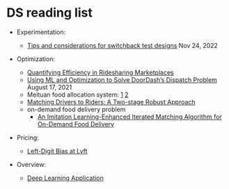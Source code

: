 # DS reading list

- Experimentation:

  - [Tips and considerations for switchback test designs](https://medium.com/bolt-labs/tips-and-considerations-for-switchback-test-designs-d1bd7c493024) Nov 24, 2022

- Optimization:

  - [Quantifying Efficiency in Ridesharing Marketplaces](https://eng.lyft.com/quantifying-efficiency-in-ridesharing-marketplaces-affd53043db2)
  - [Using ML and Optimization to Solve DoorDash’s Dispatch Problem](https://doordash.engineering/2021/08/17/using-ml-and-optimization-to-solve-doordashs-dispatch-problem/) August 17, 2021
  - Meituan food allocation system: [1](https://tech.meituan.com/2020/02/20/meituan-delivery-operations-research.html) [2](https://tech.meituan.com/2017/10/11/o2o-intelligent-distribution.html)
  - [Matching Drivers to Riders: A Two-stage Robust Approach](https://download.arxiv.org/pdf/2011.03624v2.pdf)
  - on-demand food delivery problem
    - [An Imitation Learning-Enhanced Iterated Matching Algorithm for On-Demand Food Delivery](https://ieeexplore.ieee.org/abstract/document/9750976)

- Pricing:
  - [Left-Digit Bias at Lyft](https://academic.oup.com/restud/advance-article-abstract/doi/10.1093/restud/rdad014/7045819?redirectedFrom=fulltext)  

- Overview:
  - [Deep Learning Application](https://d2l.ai/chapter_preface/index.html)
